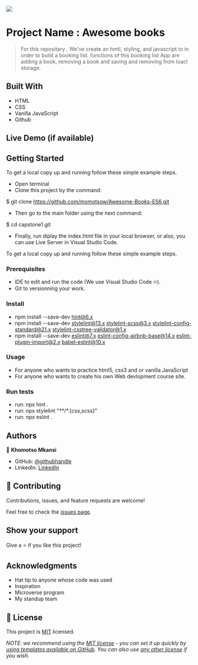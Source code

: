 ![](https://img.shields.io/badge/Microverse-blueviolet)

# Project Name : Awesome books

> For this repositary , We've create an hmtl, styling, and javascript to in order to build a booking list. functions of this booking list App are adding a book, removing a book and saving and removing from loacl storage. 


## Built With

- HTML
- CSS
- Vanilla JavaScript
- Github

## Live Demo (if available)



## Getting Started

To get a local copy up and running follow these simple example steps.
- Open terminal
- Clone this project by the command: 

$ git clone https://github.com/momotsow/Awesome-Books-ES6.git

- Then go to the main folder using the next command:

$ cd capstone1.git

- Finally, run diplay the index.html file in your local browser, or also, you can use Live Server in Visual Studio Code.

To get a local copy up and running follow these simple example steps.

### Prerequisites

- IDE to edit and run the code (We use Visual Studio Code 🔥).
- Git to versionning your work.

### Install

- npm install --save-dev hint@6.x
- npm install --save-dev stylelint@13.x stylelint-scss@3.x stylelint-config-standard@21.x stylelint-csstree-validator@1.x
- npm install --save-dev eslint@7.x eslint-config-airbnb-base@14.x eslint-plugin-import@2.x babel-eslint@10.x

### Usage

- For anyone who wants to practice html5, css3 and or vanilla JavaScript
- For anyone who wants to create his own Web devlopment course site.

### Run tests

- run: npx hint .
- run: npx stylelint "**/*.{css,scss}"
- run: npx eslint .



## Authors

👤 **Khomotso Mkansi**

- GitHub: [@githubhandle](https://github.com/momotsow)
- LinkedIn: [LinkedIn](https://www.linkedin.com/in/khomotso-prudence-mkansi-aa7794b7/)


## 🤝 Contributing

Contributions, issues, and feature requests are welcome!

Feel free to check the [issues page](../../issues/).

## Show your support

Give a ⭐️ if you like this project!

## Acknowledgments

- Hat tip to anyone whose code was used
- Inspiration
- Microverse program
- My standup team

## 📝 License

This project is [MIT](./LICENSE) licensed.

_NOTE: we recommend using the [MIT license](https://choosealicense.com/licenses/mit/) - you can set it up quickly by [using templates available on GitHub](https://docs.github.com/en/communities/setting-up-your-project-for-healthy-contributions/adding-a-license-to-a-repository). You can also use [any other license](https://choosealicense.com/licenses/) if you wish._
